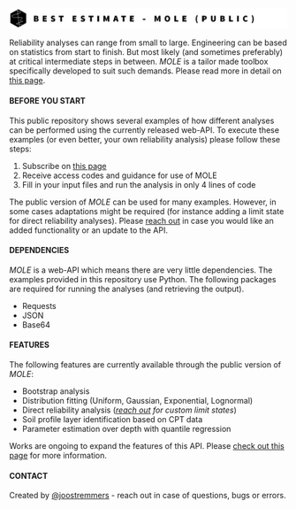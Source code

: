 ![Example screenshot](./header.png)

Reliability analyses can range from small to large. Engineering can be based on statistics from start to finish.
But most likely (and sometimes preferably) at critical intermediate steps in between. *MOLE* is a tailor made toolbox specifically developed to suit such demands. Please read more in detail on [this page](https://bestestimate.nl/menu_mole.html).

#### BEFORE YOU START
This public repository shows several examples of how different analyses can be performed using the currently released web-API. To execute these examples (or even better, your own reliability analysis) please follow these steps:

1. Subscribe on [this page](https://bestestimate.nl/menu_mole.html)
2. Receive access codes and guidance for use of MOLE
3. Fill in your input files and run the analysis in only 4 lines of code

The public version of *MOLE* can be used for many examples. However, in some cases adaptations might be required (for instance adding a limit state for direct reliability analyses). Please [reach out](https://bestestimate.nl/menu_reach_out.html) in case you would like an added functionality or an update to the API.

#### DEPENDENCIES
*MOLE* is a web-API which means there are very little dependencies. The examples provided in this repository use Python. The following packages are required for running the analyses (and retrieving the output).
* Requests
* JSON
* Base64

#### FEATURES
The following features are currently available through the public version of *MOLE*:
* Bootstrap analysis
* Distribution fitting (Uniform, Gaussian, Exponential, Lognormal)
* Direct reliability analysis (*[reach out](https://bestestimate.nl/menu_reach_out.html) for custom limit states*)
* Soil profile layer identification based on CPT data
* Parameter estimation over depth with quantile regression

Works are ongoing to expand the features of this API. Please [check out this page](https://bestestimate.nl/ex_to_be_developed.html) for more information.

#### CONTACT
Created by [@joostremmers](https://joostremmers.nl/menu_reach_out.html) - reach out in case of questions, bugs or errors.
